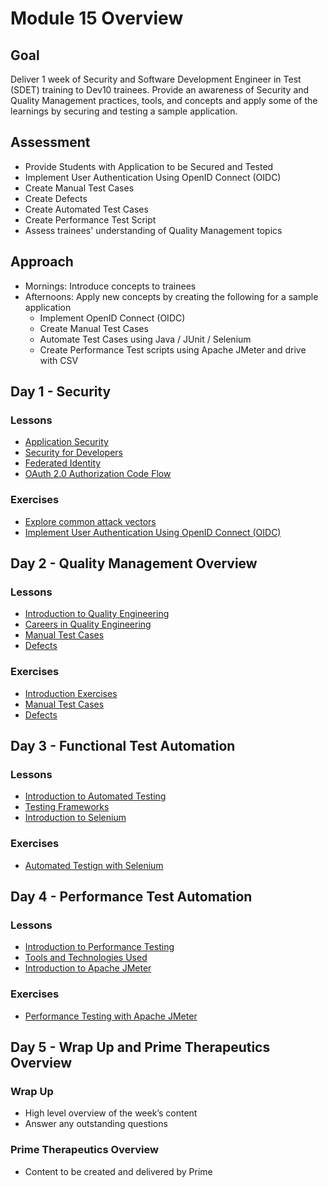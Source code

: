 # Module 15 Overview

## Goal
Deliver 1 week of Security and Software Development Engineer in Test (SDET) training to Dev10 trainees. Provide an awareness of Security and Quality Management practices, tools, and concepts and apply some of the learnings by securing and testing a sample application.

## Assessment

- Provide Students with Application to be Secured and Tested
- Implement User Authentication Using OpenID Connect (OIDC)
- Create Manual Test Cases
- Create Defects
- Create Automated Test Cases
- Create Performance Test Script
- Assess trainees' understanding of Quality Management topics

## Approach

- Mornings: Introduce concepts to trainees
- Afternoons: Apply new concepts by creating the following for a sample application
  - Implement OpenID Connect (OIDC)
  - Create Manual Test Cases
  - Automate Test Cases using Java / JUnit / Selenium
  - Create Performance Test scripts using Apache JMeter and drive with CSV

## Day 1 - Security

### Lessons
- [Application Security](./lessons/M15-application-security.md)
- [Security for Developers](./lessons/M15-security-for-developers.md)
- [Federated Identity](./lessons/M15-federated-identity.md)
- [OAuth 2.0 Authorization Code Flow](./lessons/M15-oauth.md)

### Exercises
- [Explore common attack vectors](./exercises/M15-exercise-common-attack-vectors.md)
- [Implement User Authentication Using OpenID Connect (OIDC)](./exercises/M15-exercise-openid-connect.md)

## Day 2 - Quality Management Overview

### Lessons
- [Introduction to Quality Engineering](./lessons/M15-introduction-to-quality-engineering.md)
- [Careers in Quality Engineering](./lessons/M15-careers-in-quality-engineering.md)
- [Manual Test Cases](./lessons/M15-manual-testing.md)
- [Defects](./lessons/M15-defects.md)

### Exercises
- [Introduction Exercises](./exercises/M15-exercise-introduction-to-quality-engineering.md)
- [Manual Test Cases](./exercises/M15-exercise-manual-test-cases.md)
- [Defects](./exercises/M15-exercise-defects.md)

## Day 3 - Functional Test Automation

### Lessons
- [Introduction to Automated Testing](./lessons/M15-introduction-to-automated-testing.md)
- [Testing Frameworks](./lessons/M15-automated-testing-frameworks.md)
- [Introduction to Selenium](./lessons/M15-introduction-to-selenium.md)

### Exercises
- [Automated Testign with Selenium](./exercises/M15-exercise-automated-testing.md)

## Day 4 - Performance Test Automation

### Lessons
- [Introduction to Performance Testing](./lessons/M15-introduction-to-performance-testing.md)
- [Tools and Technologies Used](./lessons/M15-performance-testing-tools.md)
- [Introduction to Apache JMeter](./lessons/M15-introduction-to-apache-jmeter.md)

### Exercises
- [Performance Testing with Apache JMeter](./exercises/M15-exercise-performance-testing.md)

## Day 5 - Wrap Up and Prime Therapeutics Overview

### Wrap Up
- High level overview of the week’s content
- Answer any outstanding questions
### Prime Therapeutics Overview
- Content to be created and delivered by Prime
